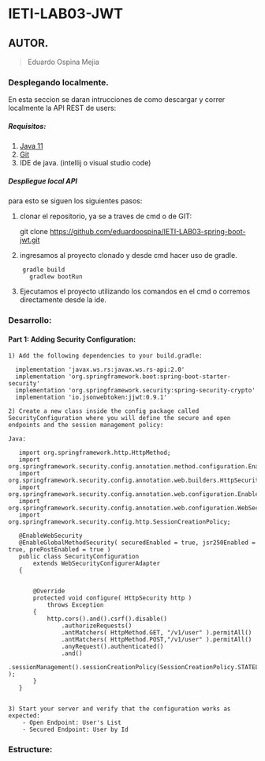 # IETI-LAB03-JWT

## AUTOR.

> Eduardo Ospina Mejia



### Desplegando localmente.

En esta seccion se daran intrucciones de como descargar y correr localmente la API REST de users:

##### Requisitos:
1)   [Java 11](https://www.java.com/download/ie_manual.jsp) 
2)   [Git](https://git-scm.com/downloads) 
3)   IDE de java. (intellij o visual studio code)

##### Despliegue local API

para esto se siguen los siguientes pasos:

1) clonar el repositorio, ya se a traves de cmd o de GIT: 

	git clone https://github.com/eduardoospina/IETI-LAB03-spring-boot-jwt.git

2) ingresamos al proyecto clonado y desde cmd hacer uso de gradle. 

```maven
	gradle build
      gradlew bootRun
```


3) Ejecutamos el proyecto utilizando los comandos en el cmd o corremos directamente desde la ide.


### Desarrollo:


#### Part 1: Adding Security Configuration:

    1) Add the following dependencies to your build.gradle:

      implementation 'javax.ws.rs:javax.ws.rs-api:2.0'
      implementation 'org.springframework.boot:spring-boot-starter-security'
      implementation 'org.springframework.security:spring-security-crypto'
      implementation 'io.jsonwebtoken:jjwt:0.9.1'

    2) Create a new class inside the config package called SecurityConfiguration where you will define the secure and open endpoints and the session management policy:

    Java:

       import org.springframework.http.HttpMethod;
       import org.springframework.security.config.annotation.method.configuration.EnableGlobalMethodSecurity;
       import org.springframework.security.config.annotation.web.builders.HttpSecurity;
       import org.springframework.security.config.annotation.web.configuration.EnableWebSecurity;
       import org.springframework.security.config.annotation.web.configuration.WebSecurityConfigurerAdapter;
       import org.springframework.security.config.http.SessionCreationPolicy;
       
       @EnableWebSecurity
       @EnableGlobalMethodSecurity( securedEnabled = true, jsr250Enabled = true, prePostEnabled = true )
       public class SecurityConfiguration
           extends WebSecurityConfigurerAdapter
       {
       
       
           @Override
           protected void configure( HttpSecurity http )
               throws Exception
           {
               http.cors().and().csrf().disable()
                   .authorizeRequests()
                   .antMatchers( HttpMethod.GET, "/v1/user" ).permitAll()
                   .antMatchers( HttpMethod.POST,"/v1/user" ).permitAll()
                   .anyRequest().authenticated()
                   .and()
                   .sessionManagement().sessionCreationPolicy(SessionCreationPolicy.STATELESS );
           }
       }


    3) Start your server and verify that the configuration works as expected:
        - Open Endpoint: User's List
        - Secured Endpoint: User by Id






### Estructure: 

![]()

















